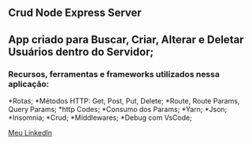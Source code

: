 ## Crud Node Express Server

## App criado para Buscar, Criar, Alterar e Deletar Usuários dentro do Servidor; 

### Recursos, ferramentas e frameworks utilizados nessa aplicação:
*Rotas;
*Métodos HTTP: Get, Post, Put, Delete;
*Route, Route Params, Query Params;
*http Codes;
*Consumo dos Params;
*Yarn;
*Json;
*Insomnia;
*Crud;
*Middlewares;
*Debug com VsCode;


[Meu LinkedIn](https://www.linkedin.com/in/saraivafelipe27/)

